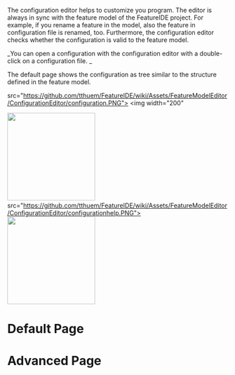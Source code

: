 The configuration editor helps to customize you program. The editor is always in sync with the feature model of the FeatureIDE project. For example, if you rename a feature in the model, also the feature in configuration file is renamed, too. 
Furthermore, the configuration editor checks whether the configuration is valid to the feature model.

_You can open a configuration with the configuration editor with a double-click on a configuration file. _

The default page shows the configuration as tree similar to the structure defined in the feature model.

src="https://github.com/tthuem/FeatureIDE/wiki/Assets/FeatureModelEditor/ConfigurationEditor/configuration.PNG">
<img width="200" 

<img width="200" src="https://github.com/tthuem/FeatureIDE/wiki/Assets/FeatureModelEditor/ConfigurationEditor/advancedpage.PNG">
<img width="200" 

src="https://github.com/tthuem/FeatureIDE/wiki/Assets/FeatureModelEditor/ConfigurationEditor/configurationhelp.PNG">
<img width="200" 
src="https://github.com/tthuem/FeatureIDE/wiki/Assets/FeatureModelEditor/ConfigurationEditor/sourcepage.PNG">

# Default Page
# Advanced Page
